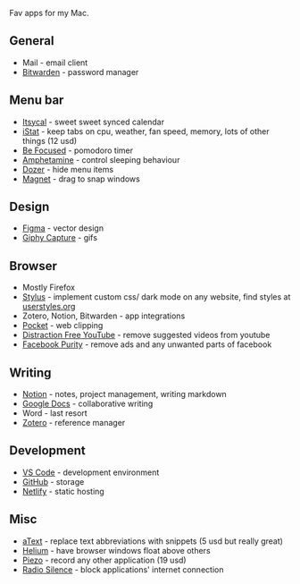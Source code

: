 Fav apps for my Mac.

## General

- Mail - email client
- [Bitwarden](https://bitwarden.com/) - password manager

## Menu bar

- [Itsycal](https://www.mowglii.com/itsycal/) - sweet sweet synced calendar
- [iStat](https://bjango.com/mac/istatmenus/) - keep tabs on cpu, weather, fan speed, memory, lots of other things (12 usd)
- [Be Focused](https://xwavesoft.com/be-focused-pro-for-iphone-ipad-mac-os-x.html) - pomodoro timer
- [Amphetamine](https://roaringapps.com/app/amphetamine) - control sleeping behaviour
- [Dozer](https://dozermac.com/) - hide menu items
- [Magnet](https://magnet.crowdcafe.com/) - drag to snap windows

## Design

- [Figma](https://bitwarden.com/) - vector design
- [Giphy Capture](https://giphy.com/apps/giphycapture) - gifs

## Browser

- Mostly Firefox
- [Stylus](https://add0n.com/stylus.html) - implement custom css/ dark mode on any website, find styles at [userstyles.org](https://userstyles.org)
- Zotero, Notion, Bitwarden - app integrations
- [Pocket](https://www.mozilla.org/en-US/firefox/pocket/) - web clipping
- [Distraction Free YouTube](https://addons.mozilla.org/en-GB/firefox/addon/df-youtube/) - remove suggested videos from youtube
- [Facebook Purity](https://www.fbpurity.com/) - remove ads and any unwanted parts of facebook

## Writing

- [Notion](https://www.notion.so/) - notes, project management, writing markdown
- [Google Docs](https://docs.google.com/document/u/0/) - collaborative writing
- Word - last resort
- [Zotero](https://www.zotero.org/) - reference manager

## Development

- [VS Code](https://code.visualstudio.com/) - development environment
- [GitHub](https://github.com/) - storage
- [Netlify](https://www.netlify.com/) - static hosting

## Misc

- [aText](https://www.trankynam.com/atext/) - replace text abbreviations with snippets (5 usd but really great)
- [Helium](https://heliumfloats.com/) - have browser windows float above others
- [Piezo](https://rogueamoeba.com/piezo/) - record any other application (19 usd)
- [Radio Silence](https://radiosilenceapp.com/) - block applications' internet connection
